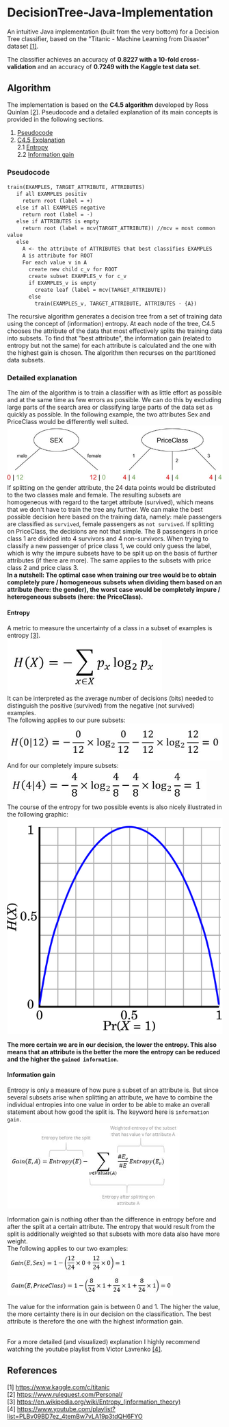 # DecisionTree-Java-Implementation
An intuitive Java implementation (built from the very bottom) for a Decision Tree classifier, based on the "Titanic - Machine Learning from Disaster" dataset [[1]](#references).

The classifier achieves an accuracy of **0.8227 with a 10-fold cross-validation** and an accuracy of **0.7249 with the Kaggle test data set**.

## Algorithm
The implementation is based on the **C4.5 algorithm** developed by Ross Quinlan [[2]](#references). Pseudocode and a detailed explanation of its main concepts is provided in the following sections.
1. [Pseudocode](#pseudocode)
2. [C4.5 Explanation](#detailed-explanation)   
  2.1 [Entropy](#entropy)  
  2.2 [Information gain](#information-gain)  

### Pseudocode
```
train(EXAMPLES, TARGET_ATTRIBUTE, ATTRIBUTES)
   if all EXAMPLES positiv
     return root (label = +)
   else if all EXAMPLES negative
     return root (label = -)
   else if ATTRIBUTES is empty
     return root (label = mcv(TARGET_ATTRIBUTE)) //mcv = most common value
   else
     A <- the attribute of ATTRIBUTES that best classifies EXAMPLES
     A is attribute for ROOT
     For each value v in A
       create new child c_v for ROOT
       create subset EXAMPLES_v for c_v
       if EXAMPLES_v is empty
         create leaf (label = mcv(TARGET_ATTRIBUTE))
       else
         train(EXAMPLES_v, TARGET_ATTRIBUTE, ATTRIBUTES - {A})
```
The recursive algorithm generates a decision tree from a set of training data using the concept of (information) entropy. At each node of the tree, C4.5 chooses the attribute of the data that most effectively splits the training data into subsets. To find that "best attribute", the information gain (related to entropy but not the same) for each attribute is calculated and the one with the highest gain is chosen. The algorithm then recurses on the partitioned data subsets.

### Detailed explanation
The aim of the algorithm is to train a classifier with as little effort as possible and at the same time as few errors as possible. We can do this by excluding large parts of the search area or classifying large parts of the data set as quickly as possible. In the following example, the two attributes Sex and PriceClass would be differently well suited.
![comparison of pure and impure subsets](./docs/pure-vs-impure-subsets.JPG)<br/>
If splitting on the gender attribute, the 24 data points would be distributed to the two classes male and female. The resulting subsets are homogeneous with regard to the target attribute (survived), which means that we don't have to train the tree any further. We can make the best possible decision here based on the training data, namely: male passengers are classified as `survived`, female passengers as `not survived`.
If splitting on PriceClass, the decisions are not that simple. The 8 passengers in price class 1 are divided into 4 survivors and 4 non-survivors. When trying to classify a new passenger of price class 1, we could only guess the label, which is why the impure subsets have to be split up on the basis of further attributes (if there are more). The same applies to the subsets with price class 2 and price class 3.<br/>
**In a nutshell: The optimal case when training our tree would be to obtain completely pure / homogeneous subsets when dividing them based on an attribute (here: the gender), the worst case would be completely impure / heterogeneous subsets (here: the PriceClass).**


#### Entropy
A metric to measure the uncertainty of a class in a subset of examples is entropy [[3]](#references).<br/>
![formula of information entropy](./docs/entropy-formula.JPG )<br/>
It can be interpreted as the average number of decisions (bits) needed to distinguish the positive (survived) from the negative (not survived) examples.<br/>
The following applies to our pure subsets:<br/>
![entropy for pure subsets](./docs/entropy-pure-subset.JPG )<br/>
And for our completely impure subsets:<br/>
![entropy for impure subsets](./docs/entropy-impure-subset.JPG )<br/>
The course of the entropy for two possible events is also nicely illustrated in the following graphic:<br/>
![entropy course for two possible events](./docs/Binary-entropy-plot.svg)<br/>

**The more certain we are in our decision, the lower the entropy. This also means that an attribute is the better the more the entropy can be reduced and the higher the `gained information`.**

#### Information gain
Entropy is only a measure of how pure a subset of an attribute is. But since several subsets arise when splitting an attribute, we have to combine the individual entropies into one value in order to be able to make an overall statement about how good the split is. The keyword here is `information gain`.<br/>
![formula for information gain](./docs/information-gain.JPG )<br/>

Information gain is nothing other than the difference in entropy before and after the split at a certain attribute. The entropy that would result from the split is additionally weighted so that subsets with more data also have more weight.<br/>
The following applies to our two examples:
![calculated information gain for attribute sex](./docs/information-gain-sex.JPG )<br/>
![calculated information gain for attribute priceclass](./docs/information-gain-priceclass.JPG )<br/>

The value for the information gain is between 0 and 1. The higher the value, the more certainty there is in our decision on the classification. The best attribute is therefore the one with the highest information gain.
<br/>
<br/>

For a more detailed (and visualized) explanation I highly recommend watching the youtube playlist from Victor Lavrenko [[4]](#references).

## References
[1] https://www.kaggle.com/c/titanic<br/>
[2] https://www.rulequest.com/Personal/<br/>
[3] https://en.wikipedia.org/wiki/Entropy_(information_theory)<br/>
[4] https://www.youtube.com/playlist?list=PLBv09BD7ez_4temBw7vLA19p3tdQH6FYO<br/>
